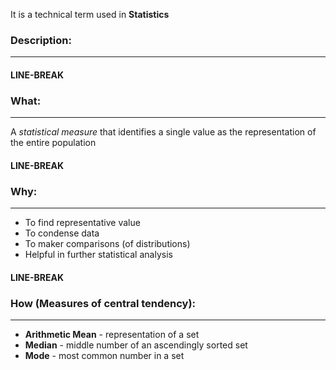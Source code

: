 It is a technical term used in **Statistics**

### **Description:**

---

#### LINE-BREAK

### **What:** 

---

A *statistical measure* that identifies a single value as the representation of the entire population

#### LINE-BREAK

### **Why:**

---

- To find representative value
- To condense data
- To maker comparisons (of distributions)
- Helpful in further statistical analysis

#### LINE-BREAK

### **How (Measures of central tendency):**

---

- **Arithmetic Mean** - representation of a set
- **Median** - middle number of an ascendingly sorted set
- **Mode** - most common number in a set